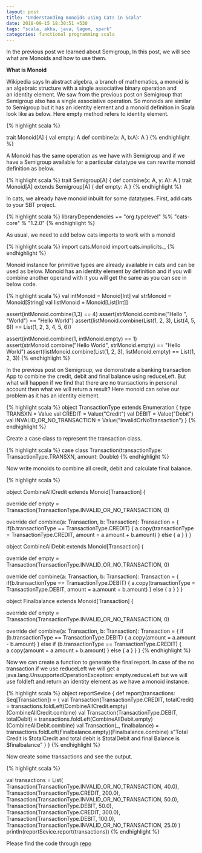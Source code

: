 ```yaml
---
layout: post
title: "Understanding monoids using Cats in Scala"
date: 2018-09-15 18:30:51 +530
tags: "scala, akka, java, lagom, spark"
categories: functional programming scala
---
```

In the previous post we learned about Semigroup, In this post, we will see what are Monoids and how to use them.

**What is Monoid**

Wikipedia says In abstract algebra, a branch of mathematics, a monoid is an algebraic structure with a single associative binary operation and an identity element. We saw from the previous post on Semigroup that Semigroup also has a single associative operation. So monoids are similar to Semigroup but it has an identity element and a monoid definition in Scala look like as below. Here empty method refers to identity element.

{% highlight scala %}

trait Monoid[A]
{
  val empty: A
  def combine(a: A, b:A): A
}
{% endhighlight %}


A Monoid has the same operation as we have with Semigroup and if we have a Semigroup available for a particular datatype we can rewrite monoid definition as below.

{% highlight scala %}
trait Semigroup[A] {
  def combine(x: A, y: A): A
}
trait Monoid[A] extends Semigroup[A] {
  def empty: A
}
{% endhighlight %}

In cats, we already have monoid inbuilt for some datatypes. First, add cats to your SBT project.

{% highlight scala %}
libraryDependencies += "org.typelevel" %% "cats-core" % "1.2.0"
{% endhighlight %}

As usual, we need to add below cats imports to work with a monoid

{% highlight scala %}
import cats.Monoid
import cats.implicits._
{% endhighlight %}

Monoid instance for primitive types are already available in cats and can be used as below. Monoid has an identity element by definition and if you will combine another operand with it you will get the same as you can see in below code.

{% highlight scala %}
val intMonoid = Monoid[Int]
val strMonoid = Monoid[String]
val listMonoid = Monoid[List[Int]]

assert(intMonoid.combine(1,3) == 4)
assert(strMonoid.combine("Hello ", "World") == "Hello World")
assert(listMonoid.combine(List(1, 2, 3), List(4, 5, 6)) == List(1, 2, 3, 4, 5, 6))

assert(intMonoid.combine(1, intMonoid.empty) == 1)
assert(strMonoid.combine("Hello World", strMonoid.empty) == "Hello World")
assert(listMonoid.combine(List(1, 2, 3), listMonoid.empty) == List(1, 2, 3))
{% endhighlight %}

In the previous post on Semigroup, we demonstrate a banking transaction App to combine the credit, debit and final balance using reduceLeft. But what will happen if we find that there are no transactions in personal account then what we will return a result? Here monoid can solve our problem as it has an identity element.

{% highlight scala %}
object TransactionType extends Enumeration {
  type TRANSXN = Value
  val CREDIT = Value("Credit")
  val DEBIT = Value("Debit")
  val INVALID_OR_NO_TRANSACTION = Value("InvalidOrNoTransaction")
}
{% endhighlight %}

Create a case class to represent the transaction class.

{% highlight scala %}
case class Transaction(transactionType: TransactionType.TRANSXN, amount: Double)
{% endhighlight %}

Now write monoids to combine all credit, debit and calculate final balance.

{% highlight scala %}

object CombineAllCredit extends Monoid[Transaction] {

  override def empty = Transaction(TransactionType.INVALID_OR_NO_TRANSACTION, 0)  

   override def combine(a: Transaction, b: Transaction): Transaction = {
    if(b.transactionType == TransactionType.CREDIT)
    {
      a.copy(transactionType = TransactionType.CREDIT, amount = a.amount + b.amount)
    } else {
      a
    }
  }
}

object CombineAllDebit extends Monoid[Transaction] {

  override def empty = Transaction(TransactionType.INVALID_OR_NO_TRANSACTION, 0)  

  override def combine(a: Transaction, b: Transaction): Transaction = {
    if(b.transactionType == TransactionType.DEBIT)
    {
      a.copy(transactionType = TransactionType.DEBIT, amount = a.amount + b.amount)
    } else {
      a
    }
  }
}

object Finalbalance extends Monoid[Transaction] {

  override def empty = Transaction(TransactionType.INVALID_OR_NO_TRANSACTION, 0)  

  override def combine(a: Transaction, b: Transaction): Transaction = {
    if (b.transactionType == TransactionType.DEBIT) {
      a.copy(amount = a.amount - b.amount)
    }
    else if (b.transactionType == TransactionType.CREDIT) {
      a.copy(amount = a.amount + b.amount)
    } else {
      a
    }
  }
}
{% endhighlight %}

Now we can create a function to generate the final report. In case of the no transaction if we use reduceLeft we will get a java.lang.UnsupportedOperationException: empty.reduceLeft but we will use foldleft and return an identity element as we have a monoid instance.

{% highlight scala %}
object reportSevice {
  def report(transactions: Seq[Transaction]) = {
    val Transaction(TransactionType.CREDIT, totalCredit) = transactions.foldLeft(CombineAllCredit.empty)(CombineAllCredit.combine)
    val Transaction(TransactionType.DEBIT, totalDebit)  =  transactions.foldLeft(CombineAllDebit.empty)(CombineAllDebit.combine)
    val Transaction(_, finalbalance) = transactions.foldLeft(Finalbalance.empty)(Finalbalance.combine)
    s"Total Credit is $totalCredit and total debit is $totalDebit and final Balance is $finalbalance"
  }
}
{% endhighlight %}

Now create some transactions and see the output.

{% highlight scala %}

val transactions = List(
  Transaction(TransactionType.INVALID_OR_NO_TRANSACTION, 40.0),
  Transaction(TransactionType.CREDIT, 200.0),
  Transaction(TransactionType.INVALID_OR_NO_TRANSACTION, 50.0),
  Transaction(TransactionType.DEBIT, 50.0),
  Transaction(TransactionType.CREDIT, 300.0),
  Transaction(TransactionType.DEBIT, 100.0),
  Transaction(TransactionType.INVALID_OR_NO_TRANSACTION, 25.0)
)
 println(reportSevice.report(transactions))
 {% endhighlight %}

Please find the code through [repo](https://github.com/scalamill/cats-in-practice/blob/master/src/main/scala/com/scalamill/meow/Monoid.scala)
